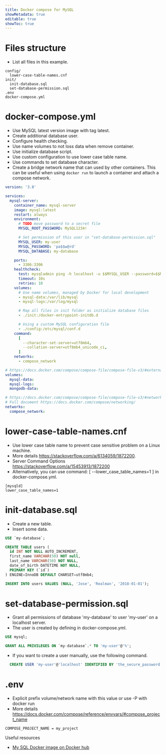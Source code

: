 ```yaml
---
title: Docker compose for MySQL
showMetadata: true
editable: true
showToc: true
---
```


# Files structure
- List all files in this example.

```shell
config/
  lower-case-table-names.cnf
init/
  init-database.sql
  set-database-permission.sql
.env
docker-compose.yml

```

# docker-compose.yml
- Use MySQL latest version image with tag latest.
- Create additional database user.
- Configure health checking.
- Use name volumes to not loss data when remove container.
- Use initialize database script.
- Use custom configuration to use lower case table name.
- Use commands to set database character.
- Create a bridge network name that can used by other containers.
  This can be useful when using `docker run` to launch a container and attach a compose network.

```YAML
version: '3.8'

services:
  mysql-server:
    container_name: mysql-server
    image: mysql:latest
    restart: always
    environment:
      # TODO move password to a secret file
      MYSQL_ROOT_PASSWORD: MySQL1234!

      # Set permission of this user in "set-database-permission.sql"
      MYSQL_USER: my-user
      MYSQL_PASSWORD: 'pa$$w@rd'
      MYSQL_DATABASE: my-database

    ports:
      - 3306:3306
    healthcheck:
      test: mysqladmin ping -h localhost -u $$MYSQL_USER --password=$$MYSQL_PASSWORD
      timeout: 10s
      retries: 10
    volumes:
      # Use name volumes, managed by Docker for local development
      - mysql-data:/var/lib/mysql
      - mysql-logs:/var/log/mysql

      # Map all files in init folder as initialize database files
      - ./init:/docker-entrypoint-initdb.d

      # Using a custom MySQL configuration file
      - ./config:/etc/mysql/conf.d
    command:
      [
        --character-set-server=utf8mb4,
        --collation-server=utf8mb4_unicode_ci,
      ]
    networks:
      - compose_network

# https://docs.docker.com/compose/compose-file/compose-file-v3/#external-1
volumes:
  mysql-data:
  mysql-logs:
  mongodb-data:

# https://docs.docker.com/compose/compose-file/compose-file-v3/#network-configuration-reference
# Full document https://docs.docker.com/compose/networking/
networks:
  compose_network:

```

# lower-case-table-names.cnf
- Use lower case table name to prevent case sensitive problem on a Linux machine.
- More details https://stackoverflow.com/a/6134059/1872200.
- Server Command Options https://stackoverflow.com/a/15453913/1872200
- Alternatively, you can use command: [ --lower_case_table_names=1 ] in docker-compose.yml.

```
[mysqld]
lower_case_table_names=1

```

# init-database.sql
- Create a new table.
- Insert some data.

```SQL
USE `my-database`;

CREATE TABLE users (
  id INT NOT NULL AUTO_INCREMENT,
  first_name VARCHAR(50) NOT null,
  last_name VARCHAR(50) NOT NULL,
  date_of_birth DATETIME NOT NULL,
  PRIMARY KEY (`id`)
) ENGINE=InnoDB DEFAULT CHARSET=utf8mb4;

INSERT INTO users VALUES (NULL, 'Jose', 'Realman', '2018-01-01');

```

# set-database-permission.sql
- Grant all permissions of database 'my-database' to user 'my-user' on a localhost server.
- The user is created by defining in docker-compose.yml.

```SQL
USE mysql;

GRANT ALL PRIVILEGES ON `my-database`.* TO 'my-user'@'%';

```

- If you want to create a user manually, use the following command.
```SQL
  CREATE USER 'my-user'@'localhost' IDENTIFIED BY 'the_secure_password';

```

# .env
- Explicit prefix volume/network name with this value or use -P with docker run
- More details https://docs.docker.com/compose/reference/envvars/#compose_project_name

```Shell
COMPOSE_PROJECT_NAME = my_project

```

Useful resources
- [My SQL Docker image on Docker hub](https://hub.docker.com/_/mysql )
